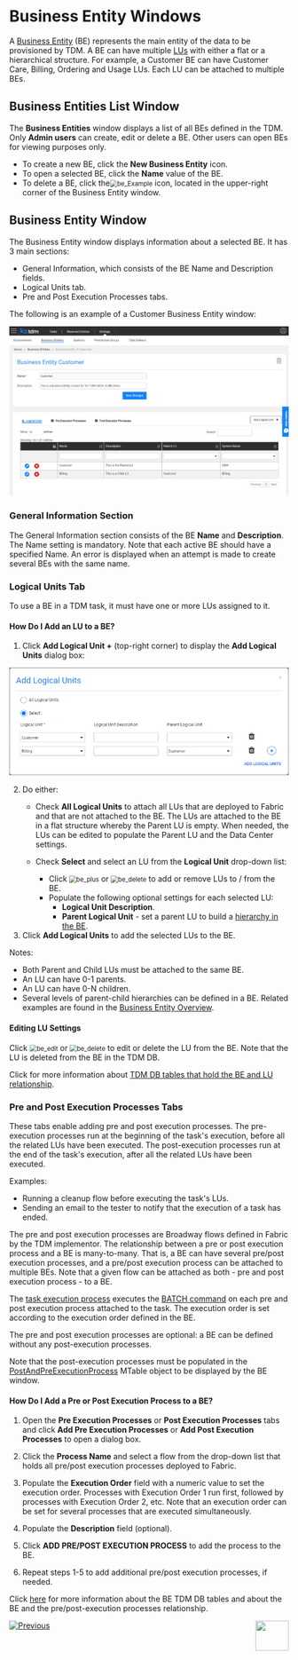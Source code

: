 # Business Entity Windows 

A [Business Entity](/articles/TDM/tdm_overview/03_business_entity_overview.md) (BE) represents the main entity of the data to be provisioned by TDM. A BE can have multiple [LUs](/articles/03_logical_units/01_LU_overview.md) with either a flat or a hierarchical structure. For example, a Customer BE can have Customer Care, Billing, Ordering and Usage LUs. Each LU can be attached to multiple BEs.

## Business Entities List Window  

The **Business Entities** window displays a list of all BEs defined in the TDM.  Only **Admin users** can create, edit or delete a BE. Other users can open BEs for viewing purposes only.

-   To create a new BE, click the **New Business Entity** icon. 
-   To open a selected BE, click the **Name** value of the BE.
-   To delete a BE, click the<img src="images/delete_icon.png" alt="be_Example" style="zoom:80%;" /> icon, located in the upper-right corner of the Business Entity window.

## Business Entity Window    

The Business Entity window displays information about a selected BE. It has 3 main sections:

- General Information, which consists of the BE Name and Description fields.
- Logical Units tab.
- Pre and Post Execution Processes tabs.

The following is an example of a Customer Business Entity window:

![be_Example](images/tdm_gui_customer_be.png)



### General Information Section 

The General Information section consists of the BE **Name** and **Description**. The Name setting is mandatory. Note that each active BE should have a specified Name. An error is displayed when an attempt is made to create several BEs with the same name.

### Logical Units Tab 

To use a BE in a TDM task, it must have one or more LUs assigned to it.

#### How Do I Add an LU to a BE? 

1. Click **Add Logical Unit +** (top-right corner) to display the **Add Logical Units** dialog box:

![be_Example](images/BE_add_lu_window.png)

2. Do either: 
   * Check **All Logical Units** to attach all LUs that are deployed to Fabric and that are not attached to the BE. The LUs are attached to the BE in a flat structure whereby the Parent LU is empty. When needed, the LUs can be edited to populate the Parent LU and the Data Center settings.
   * Check **Select** and select an LU from the **Logical Unit** drop-down list:

     - Click <img src="images/plus_icon.png" alt="be_plus" style="zoom:80%;" /> or <img src="images/delete_icon.png" alt="be_delete" style="zoom:80%;" /> to add or remove LUs to / from the BE. 
     - Populate the following optional settings for each selected LU:
       - **Logical Unit Description**.
       - **Parent Logical Unit** - set a parent LU to build a [hierarchy in the BE](/articles/TDM/tdm_overview/03_business_entity_overview.md). 
3. Click **Add Logical Units** to add the selected LUs to the BE.

Notes:
 - Both Parent and Child LUs must be attached to the same BE.
 -  An LU can have 0-1 parents.
 -  An LU can have 0-N children.
  - Several levels of parent-child hierarchies can be defined in a BE. Related examples are found in the [Business Entity Overview](/articles/TDM/tdm_overview/03_business_entity_overview.md).

#### Editing LU Settings

Click <img src="images/be_edit_icon.png" alt="be_edit" style="zoom:80%;" /> or <img src="images/be_delete_icon.png" alt="be_delete" style="zoom:80%;" /> to edit or delete the LU from the BE. Note that the LU is deleted from the BE in the TDM DB. 

Click for more information about [TDM DB tables that hold the BE and LU relationship](06_be_product_tdmdb_tables.md).



### Pre and Post Execution Processes Tabs

These tabs enable adding pre and post execution processes. The pre-execution processes run at the beginning of the task's execution, before all the related LUs have been executed. The post-execution processes run at the end of the task's execution, after all the related LUs have been executed.

Examples:

- Running a cleanup flow before executing the task's LUs. 
- Sending an email to the tester to notify that the execution of a task has ended. 

The pre and post execution processes are Broadway flows defined in Fabric by the TDM implementor. The relationship between a pre or post execution process and a BE is many-to-many. That is, a BE can have several pre/post execution processes, and a pre/post execution process can be attached to multiple BEs.  Note that a given flow can be attached as both - pre and post execution process - to a BE.

The [task execution process](/articles/TDM/tdm_architecture/03_task_execution_processes.md) executes the [BATCH command](/articles/20_jobs_and_batch_services/15_batch_broadway_commands.md) on each pre and post execution process attached to the task. The execution order is set according to the execution order defined in the BE.

The pre and post execution processes are optional: a BE can be defined without any post-execution processes.

Note that the post-execution processes must be populated in the [PostAndPreExecutionProcess](/articles/TDM/tdm_implementation/04_fabric_tdm_library.md#postandpreexecutionprocess-) MTable object to be displayed by the BE window.

#### How Do I Add a Pre or Post Execution Process to a BE? 

1. Open the **Pre Execution Processes** or **Post Execution Processes** tabs and click  **Add Pre Execution Processes**  or **Add Post Execution Processes** to open a dialog box.  

2. Click the **Process Name** and select a flow from the drop-down list that holds all pre/post execution processes deployed to Fabric.
3. Populate the **Execution Order** field with a numeric value to set the execution order. Processes with Execution Order 1 run first, followed by processes with Execution Order 2, etc. Note that an execution order can be set for several processes that are executed simultaneously.
4. Populate the **Description** field (optional).
5. Click **ADD PRE/POST EXECUTION PROCESS** to add the process to the BE.
6. Repeat steps 1-5 to add additional pre/post execution processes, if needed.

  

Click [here](06_be_product_tdmdb_tables.md) for more information about the BE TDM DB tables and about the BE and the pre/post-execution processes relationship.


  [![Previous](/articles/images/Previous.png)](03_tdm_gui_data_centers_window.md)[<img align="right" width="60" height="54" src="/articles/images/Next.png">](05_tdm_gui_product_window.md)

